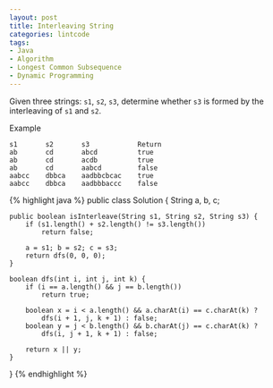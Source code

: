 ```yaml
---
layout: post
title: Interleaving String
categories: lintcode
tags:
- Java
- Algorithm
- Longest Common Subsequence
- Dynamic Programming
---
```


Given three strings: `s1`, `s2`, `s3`, determine whether `s3` is formed by the interleaving of `s1` and `s2`.

Example

```
s1       s2       s3            Return
ab       cd       abcd          true
ab       cd       acdb          true
ab       cd       aabcd         false        
aabcc    dbbca    aadbbcbcac    true
aabcc    dbbca    aadbbbaccc    false
```

{% highlight java %}
public class Solution {
    String a, b, c;
    
    public boolean isInterleave(String s1, String s2, String s3) {
        if (s1.length() + s2.length() != s3.length())
            return false;
            
        a = s1; b = s2; c = s3;
        return dfs(0, 0, 0);
    }
    
    boolean dfs(int i, int j, int k) {
        if (i == a.length() && j == b.length())
            return true;
            
        boolean x = i < a.length() && a.charAt(i) == c.charAt(k) ?
            dfs(i + 1, j, k + 1) : false;
        boolean y = j < b.length() && b.charAt(j) == c.charAt(k) ?
            dfs(i, j + 1, k + 1) : false;
        
        return x || y;
    }
}
{% endhighlight %}
